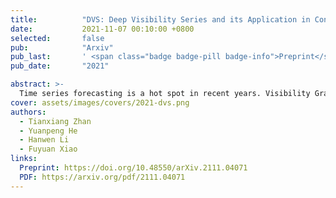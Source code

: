 ```yaml
---
title:          "DVS: Deep Visibility Series and its Application in Construction Cost Index Forecasting"
date:           2021-11-07 00:10:00 +0800
selected:       false
pub:            "Arxiv"
pub_last:       ' <span class="badge badge-pill badge-info">Preprint</span>'
pub_date:       "2021"

abstract: >-
  Time series forecasting is a hot spot in recent years. Visibility Graph (VG) algorithm is used for time series forecasting in previous research, but the forecasting effect is not as good as deep learning prediction methods such as methods based on Artificial Neural Network (ANN), Convolutional Neural Network (CNN) and Long Short-Term Memory Network (LSTM). The visibility graph generated from specific time series contains abundant network information, but the previous forecasting method did not effectively use the network information to forecast, resulting in relatively large prediction errors. To optimize the forecasting method based on VG, this article proposes the Deep Visibility Series (DVS) module through the bionic design of VG and the expansion of the past research. By applying the bionic design of biological vision to VG, DVS has obtained superior forecasting accuracy. At the same time, this paper applies the DVS forecasting method to the construction cost index forecast, which has practical significance.
cover: assets/images/covers/2021-dvs.png
authors:
  - Tianxiang Zhan
  - Yuanpeng He
  - Hanwen Li
  - Fuyuan Xiao
links:
  Preprint: https://doi.org/10.48550/arXiv.2111.04071
  PDF: https://arxiv.org/pdf/2111.04071
---
```

